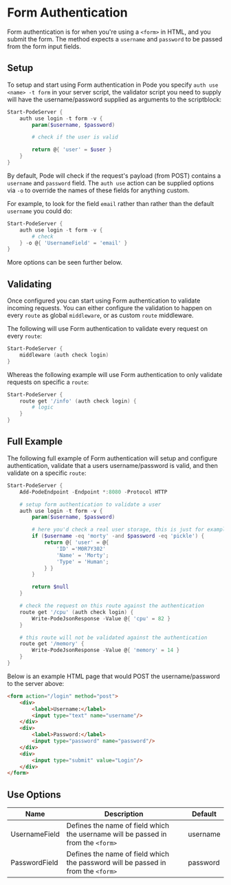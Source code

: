 # Form Authentication

Form authentication is for when you're using a `<form>` in HTML, and you submit the form. The method expects a `username` and `password` to be passed from the form input fields.

## Setup

To setup and start using Form authentication in Pode you specify `auth use <name> -t form` in your server script, the validator script you need to supply will have the username/password supplied as arguments to the scriptblock:

```powershell
Start-PodeServer {
    auth use login -t form -v {
        param($username, $password)

        # check if the user is valid

        return @{ 'user' = $user }
    }
}
```

By default, Pode will check if the request's payload (from POST) contains a `username` and `password` field. The `auth use` action can be supplied options via `-o` to override the names of these fields for anything custom.

For example, to look for the field `email` rather than rather than the default `username` you could do:

```powershell
Start-PodeServer {
    auth use login -t form -v {
        # check
    } -o @{ 'UsernameField' = 'email' }
}
```

More options can be seen further below.

## Validating

Once configured you can start using Form authentication to validate incoming requests. You can either configure the validation to happen on every `route` as global `middleware`, or as custom `route` middleware.

The following will use Form authentication to validate every request on every `route`:

```powershell
Start-PodeServer {
    middleware (auth check login)
}
```

Whereas the following example will use Form authentication to only validate requests on specific a `route`:

```powershell
Start-PodeServer {
    route get '/info' (auth check login) {
        # logic
    }
}
```

## Full Example

The following full example of Form authentication will setup and configure authentication, validate that a users username/password is valid, and then validate on a specific `route`:

```powershell
Start-PodeServer {
    Add-PodeEndpoint -Endpoint *:8080 -Protocol HTTP

    # setup form authentication to validate a user
    auth use login -t form -v {
        param($username, $password)

        # here you'd check a real user storage, this is just for example
        if ($username -eq 'morty' -and $password -eq 'pickle') {
            return @{ 'user' = @{
                'ID' ='M0R7Y302'
                'Name' = 'Morty';
                'Type' = 'Human';
            } }
        }

        return $null
    }

    # check the request on this route against the authentication
    route get '/cpu' (auth check login) {
        Write-PodeJsonResponse -Value @{ 'cpu' = 82 }
    }

    # this route will not be validated against the authentication
    route get '/memory' {
        Write-PodeJsonResponse -Value @{ 'memory' = 14 }
    }
}
```

Below is an example HTML page that would POST the username/password to the server above:

```html
<form action="/login" method="post">
    <div>
        <label>Username:</label>
        <input type="text" name="username"/>
    </div>
    <div>
        <label>Password:</label>
        <input type="password" name="password"/>
    </div>
    <div>
        <input type="submit" value="Login"/>
    </div>
</form>
```

## Use Options

| Name | Description | Default |
| ---- | ----------- | ------- |
| UsernameField | Defines the name of field which the username will be passed in from the `<form>` | username |
| PasswordField | Defines the name of field which the password will be passed in from the `<form>` | password |